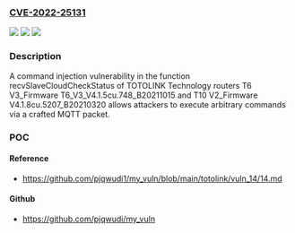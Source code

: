 ### [CVE-2022-25131](https://cve.mitre.org/cgi-bin/cvename.cgi?name=CVE-2022-25131)
![](https://img.shields.io/static/v1?label=Product&message=n%2Fa&color=blue)
![](https://img.shields.io/static/v1?label=Version&message=n%2Fa&color=blue)
![](https://img.shields.io/static/v1?label=Vulnerability&message=n%2Fa&color=brighgreen)

### Description

A command injection vulnerability in the function recvSlaveCloudCheckStatus of TOTOLINK Technology routers T6 V3_Firmware T6_V3_V4.1.5cu.748_B20211015 and T10 V2_Firmware V4.1.8cu.5207_B20210320 allows attackers to execute arbitrary commands via a crafted MQTT packet.

### POC

#### Reference
- https://github.com/pjqwudi1/my_vuln/blob/main/totolink/vuln_14/14.md

#### Github
- https://github.com/pjqwudi/my_vuln

